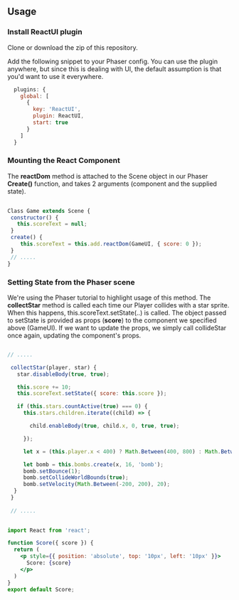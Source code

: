 ## Usage


### Install ReactUI plugin

Clone or download the zip of this repository.

Add the following snippet to your Phaser config. You can use the plugin anywhere, but since this is dealing with UI, the default assumption is that you'd want to use it everywhere.

```js
  plugins: {
    global: [
      {
        key: 'ReactUI',
        plugin: ReactUI,
        start: true
      }
    ]
  }
  ```
  
  ### Mounting the React Component
  
  The **reactDom** method is attached to the Scene object in our Phaser **Create()** function, and takes 2 arguments (component and the supplied state).
  
  ```js
   
 Class Game extends Scene {
   constructor() {
     this.scoreText = null;
   }
   create() {
      this.scoreText = this.add.reactDom(GameUI, { score: 0 });
   }
   // .....
 }
  ```
  ### Setting State from the Phaser scene
  
 We're using the Phaser tutorial to highlight usage of this method. The **collectStar** method is called each time our Player collides with a star sprite. When this happens, this.scoreText.setState(..) is called. The object passed to setState is provided as props (**score**) to the component we specified above (GameUI). If we want to update the props, we simply call collideStar once again, updating the component's props. 
 
 ```js 
 
 // .....
 
  collectStar(player, star) {
    star.disableBody(true, true);

    this.score += 10;
    this.scoreText.setState({ score: this.score });

    if (this.stars.countActive(true) === 0) {
      this.stars.children.iterate((child) => {

        child.enableBody(true, child.x, 0, true, true);

      });

      let x = (this.player.x < 400) ? Math.Between(400, 800) : Math.Between(0, 400);

      let bomb = this.bombs.create(x, 16, 'bomb');
      bomb.setBounce(1);
      bomb.setCollideWorldBounds(true);
      bomb.setVelocity(Math.Between(-200, 200), 20);
   }
  }
  
  // .....
  
  ```
  
```jsx
import React from 'react';

function Score({ score }) {
  return (
    <p style={{ position: 'absolute', top: '10px', left: '10px' }}>
      Score: {score}
    </p>
  )
}
export default Score;
```
  
